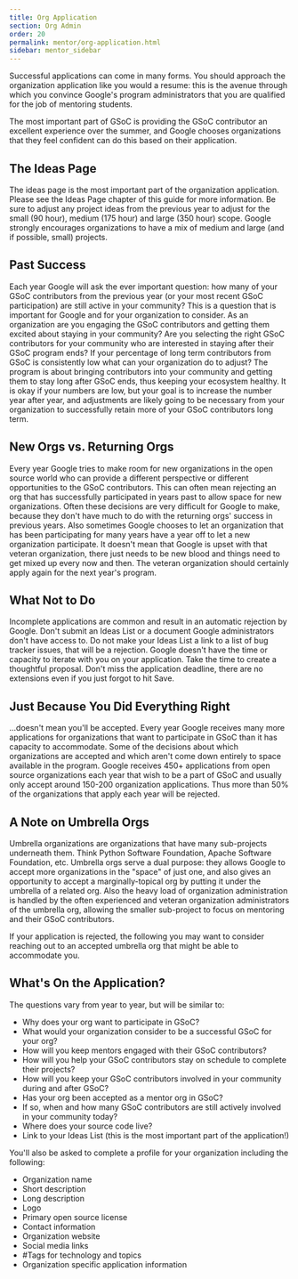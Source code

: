 ```yaml
---
title: Org Application
section: Org Admin
order: 20
permalink: mentor/org-application.html
sidebar: mentor_sidebar
---
```


Successful applications can come in many forms. You should approach the organization application like you would a resume: this is the avenue through which you convince Google's program administrators that you are qualified for the job of mentoring students.

The most important part of GSoC is providing the GSoC contributor an excellent experience over the summer, and Google chooses organizations that they feel confident can do this based on their application.

## The Ideas Page

The ideas page is the most important part of the organization application. Please see the Ideas Page chapter of this guide for more information. Be sure to adjust any project ideas from the previous year to adjust for the small (90 hour), medium (175 hour) and large (350 hour) scope. Google strongly encourages organizations to have a mix of medium and large (and if possible, small) projects.

## Past Success

Each year Google will ask the ever important question: how many of your GSoC contributors from the previous year (or your most recent GSoC participation) are still active in your community? This is a question that is important for Google and for your organization to consider. As an organization are you engaging the GSoC contributors and getting them excited about staying in your community? Are you selecting the right GSoC contributors for your community who are interested in staying after their GSoC program ends? If your percentage of long term contributors from GSoC is consistently low what can your organization do to adjust? The program is about bringing contributors into your community and getting them to stay long after GSoC ends, thus keeping your ecosystem healthy. It is okay if your numbers are low, but your goal is to increase the number year after year, and adjustments are likely going to be necessary from your organization to successfully retain more of your GSoC contributors long term.

## New Orgs vs. Returning Orgs

Every year Google tries to make room for new organizations in the open source world who can provide a different perspective or different opportunities to the GSoC contributors. This can often mean rejecting an org that has successfully participated in years past to allow space for new organizations. Often these decisions are very difficult for Google to make, because they don't have much to do with the returning orgs' success in previous years.  Also sometimes Google chooses to let an organization that has been participating for many years have a year off to let a new organization participate. It doesn't mean that Google is upset with that veteran organization, there just needs to be new blood and things need to get mixed up every now and then. The veteran organization should certainly apply again for the next year's program.

## What Not to Do

Incomplete applications are common and result in an automatic rejection by Google. Don't submit an Ideas List or a document Google administrators don't have access to. Do not make your Ideas List a link to a list of bug tracker issues, that will be a rejection. Google doesn't have the time or capacity to iterate with you on your application. Take the time to create a thoughtful proposal. Don't miss the application deadline, there are no extensions even if you just forgot to hit Save.

## Just Because You Did Everything Right

...doesn't mean you'll be accepted. Every year Google receives many more applications for organizations that want to participate in GSoC than it has capacity to accommodate. Some of the decisions about which organizations are accepted and which aren't come down entirely to space available in the program. Google receives 450+ applications from open source organizations each year that wish to be a part of GSoC and usually only accept around 150-200 organization applications. Thus more than 50% of the organizations that apply each year will be rejected.

## A Note on Umbrella Orgs

Umbrella organizations are organizations that have many sub-projects underneath them. Think Python Software Foundation, Apache Software Foundation, etc. Umbrella orgs serve a dual purpose: they allows Google to accept more organizations in the "space" of just one, and also gives an opportunity to accept a marginally-topical org by putting it under the umbrella of a related org. Also the heavy load of organization administration is handled by the often experienced and veteran organization administrators of the umbrella org, allowing the smaller sub-project to focus on mentoring and their GSoC contributors.

If your application is rejected, the following you may want to consider reaching out to an accepted umbrella org that might be able to accommodate you.

## What's On the Application?

The questions vary from year to year, but will be similar to:

* Why does your org want to participate in GSoC?
* What would your organization consider to be a successful GSoC for your org?
* How will you keep mentors engaged with their GSoC contributors?
* How will you help your GSoC contributors stay on schedule to complete their projects?
* How will you keep your GSoC contributors involved in your community during and after GSoC?
* Has your org been accepted as a mentor org in GSoC?
* If so, when and how many GSoC contributors are still actively involved in your community today?
* Where does your source code live?
* Link to your Ideas List (this is the most important part of the application!)

You'll also be asked to complete a profile for your organization including the
following:

* Organization name
* Short description
* Long description
* Logo
* Primary open source license
* Contact information
* Organization website
* Social media links
* #Tags for technology and topics
* Organization specific application information
